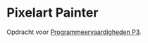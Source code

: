 # Pixelart Painter
Opdracht voor [Programmeervaardigheden P3](https://sites.google.com/view/3e-jaars-p3/programmeervaardigheden).
